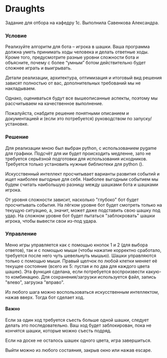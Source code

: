 # Draughts

Задание для отбора на кафедру 1с. Выполнила Савенкова Александра.


### Условие
Реализуйте алгоритм для бота – игрока в шашки. Ваша программа должна уметь принимать ходы человека и делать ответные ходы. Кроме того, предусмотрите разные уровни сложности бота и объясните, почему с более “умным” ботом действительно будет сложнее играть и выигрывать.


Детали реализации, архитектура, оптимизация и итоговый вид решения зависят полностью от вас, дополнительных требований мы не накладываем.

Однако, оцениваться будут все вышеописанные аспекты, поэтому мы рассчитываем на качественное выполнение.

Пожалуйста, снабдите решение понятными описанием и документацией и (если это потребуется) руководством по запуску/установке.

### Решение
Для реализации мною был выбран python, с использованием pygame для графики.
Подсчёт для ии будет происходить медленне, зато не требуется серьёзной подготовки для использования исходников.
Требуется только установить нужные библиотеки для python ().

Искусственный интеллект просчитывает варианты развития событий и ищет наиболее выгодные для себя. Наиболее выгодным событием мы будем считать наибольшую разницу между шашками бота и шашками игрока.

От уровня сложности зависит, насколько "глубоко" бот будет просчитывать события. На лёгком уровне бот будет смотреть только на текущую ситуацию, а, значит, может даже подставить свою шашку под удар. На сложном уровне бот будет пытаться "заблокровать" шашки игрока, чтобы вывести свои из-под удара.

### Управление
Меню игры управляется как с помощью кнопок 1 и 2 (для выбора ответов), так и с помощью мыши (чтобы нажатие корректно сработало, требуется после него чуть шевельнуть мышью). Шашки управляются только с помощью мыши.
Правый щелчок по любой клетки меняет её текущее состояние (всего их 5: пустая и по два для каждого цвета шашек). Эта функция сделана, если потребуется воспроизвести какую-то комбинацию.
Для сохранения/загрузки используется файл, запись "влево", загрузка "вправо".

Из любого шага можно воспользоваться искусственным интеллектом, нажав вверх. Тогда бот сделает ход.
#### Важно
Если за один ход требуется съесть больше одной шашки, следует делать это последовательно. Ваш ход будет заблокирован, пока не кончятся шашки, которые можно съесть подряд.

Если на доске не осталось шашек одного цвета, игра завершиться.

Выйти можно из любого состаяния, закрыв окно или нажав escape.
